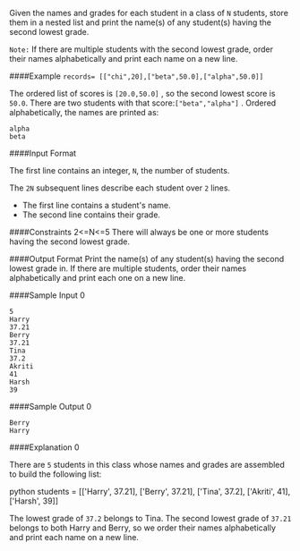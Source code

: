Given the names and grades for each student in a class of  `N` students, store them in a nested list and print the name(s) of any student(s) having the second lowest grade.

`Note:` If there are multiple students with the second lowest grade, order their names alphabetically and print each name on a new line.

####Example
`records= [["chi",20],["beta",50.0],["alpha",50.0]]`

The ordered list of scores is `[20.0,50.0]` , so the second lowest score is `50.0`. There are two students with that score:`["beta","alpha"]`
. Ordered alphabetically, the names are printed as:

````
alpha
beta
````

####Input Format

The first line contains an integer, `N`, the number of students.

The `2N` subsequent lines describe each student over `2` lines.
- The first line contains a student's name.
- The second line contains their grade.

####Constraints
    2<=N<=5
    There will always be one or more students having the second lowest grade.

####Output Format
Print the name(s) of any student(s) having the second lowest grade in. If there are multiple students, order their names alphabetically and print each one on a new line.

####Sample Input 0
````
5
Harry
37.21
Berry
37.21
Tina
37.2
Akriti
41
Harsh
39
````
####Sample Output 0
````
Berry
Harry
````
####Explanation 0

There are `5` students in this class whose names and grades are assembled to build the following list:

python students = [['Harry', 37.21], ['Berry', 37.21], ['Tina', 37.2], ['Akriti', 41], ['Harsh', 39]]

The lowest grade of `37.2` belongs to Tina. The second lowest grade of `37.21` belongs to both Harry and Berry, so we order their names alphabetically and print each name on a new line.

